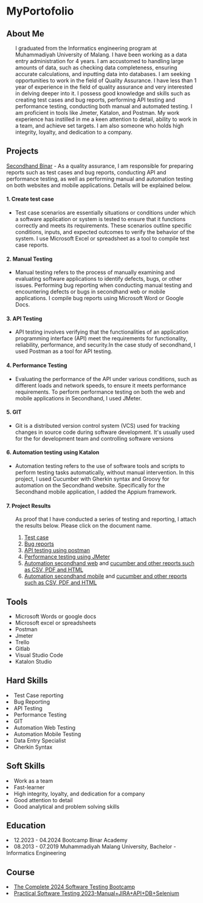 # MyPortofolio
<div id="bio">
  <h2>About Me</h2>
  <ul>
   I graduated from the Informatics engineering program at Muhammadiyah University of Malang. I have been working as a data entry administration for 4 years. I am accustomed to handling large amounts of data, such as checking data completeness, ensuring accurate calculations, and inputting data into databases. I am seeking opportunities to   work in the field of Quality Assurance. I have less than 1 year of experience in the field of quality assurance and very interested in delving deeper into it. I possess good knowledge and skills such as creating test cases and bug reports, performing API testing and performance testing, conducting  both manual and automated testing. I am proficient in tools like Jmeter, Katalon, and Postman. My work experience has instilled in me a keen attention to detail, ability to work in a team, and achieve set targets. I am also someone who holds high integrity, loyalty, and dedication to a company.
  </ul>
</div>

<div id="Projects">  
<h2>Projects</h2>
<a href="https://secondhand.binaracademy.org/">Secondhand Binar</a> - 
As a quality assurance, I am responsible for preparing reports such as test cases and bug reports, conducting API and performance testing, as well as performing manual and automation testing on both websites and mobile applications. Details will be explained below.
  <h4>1. Create test case</h4>
  <ul>
    <li>Test case scenarios are essentially situations or conditions under which a software application or system is tested to ensure that it functions correctly and meets its requirements. These scenarios outline specific conditions, inputs, and expected outcomes to verify the behavior of the system. I use Microsoft Excel or spreadsheet as a tool to compile test case reports. </li>
  </ul>  
  
  <h4>2. Manual Testing</h4>
  <ul>
    <li>Manual testing refers to the process of manually examining and evaluating software applications to identify defects, bugs, or other issues. Performing bug reporting when conducting manual testing and encountering defects or bugs in secondhand web or mobile applications. I compile bug reports using Microsoft Word or Google Docs.</li>
   
  </ul>
  
  <h4>3. API Testing</h4>
  <ul>
    <li>API testing involves verifying that the functionalities of an application programming interface (API) meet the requirements for functionality, reliability, performance, and security.In the case study of secondhand, I used Postman as a tool for API testing.</li>
   
  </ul> 
  
  <h4>4. Performance Testing</h4>
  <ul>
    <li>Evaluating the performance of the API under various conditions, such as different loads and network speeds, to ensure it meets performance requirements. To perform performance testing on both the web and mobile applications in Secondhand, I used JMeter.</li>
   
  </ul> 

  <h4>5. GIT</h4>
  <ul>
    <li>Git is a distributed version control system (VCS) used for tracking changes in source code during software development. It's usually used for the  for development team and controlling software versions</li>
  </ul> 
  
  <h4>6. Automation testing using Katalon</h4>
  <ul>
    <li>Automation testing refers to the use of software tools and scripts to perform testing tasks automatically, without manual intervention. In this project, I used Cucumber with Gherkin syntax and Groovy for automation on the Secondhand website. Specifically for the Secondhand mobile application, I added the Appium framework. </li>
 
  </ul> 
    <h4>7. Project Results </h4>
  <ul> As proof that I have conducted a series of testing and reporting, I attach the results below. Please click on the document name.
<ol type="1">
  <li><a href="https://github.com/rachmathidayat1094/MyPortofolio/tree/main/Test%20Case">Test case</a></li>
  <li><a href="https://github.com/rachmathidayat1094/MyPortofolio/tree/main/Bug%20Report">Bug reports</a></li>
  <li><a href="https://github.com/rachmathidayat1094/MyPortofolio/tree/main/API%20postman">API testing using postman</a></li>
  <li><a href="https://github.com/rachmathidayat1094/MyPortofolio/tree/main/API%20JMeter">Performance testing using JMeter</a></li>
  <li><a href="https://github.com/rachmathidayat1094/MyPortofolio/tree/main/Secondhand_Web">Automation secondhand web</a> and <a href="https://github.com/rachmathidayat1094/MyPortofolio/tree/main/Secondhand_Web/Reports">cucumber and other reports such as CSV, PDF and HTML</a> </li>
  <li><a href="https://github.com/rachmathidayat1094/MyPortofolio/tree/main/Secondhand_Mobile">Automation secondhand mobile</a> and <a href="https://github.com/rachmathidayat1094/MyPortofolio/tree/main/Secondhand_Mobile/Reports">cucumber and other reports such as CSV, PDF and HTML</a></li>
  </ol>
  </ul>

</div>
<div id="Tools">
  
  <h2>Tools</h2>
  <ul>
<li>Microsoft Words or google docs</li>
<li>Microsoft excel or spreadsheets</li>
<li>Postman</li>
<li>Jmeter</li>
<li>Trello</li>
<li>Gitlab</li>
<li>Visual Studio Code</li>
<li>Katalon Studio</li>
 </ul>
</div>

<div id="Hard_Skills">
  <h2>Hard Skills</h2>
<li>Test Case reporting</li>
<li>Bug Reporting</li>
<li>API Testing</li>
<li>Performance Testing</li>
<li>GIT</li>
<li>Automation Web Testing</li>
<li>Automation Mobile Testing</li>
<li>Data Entry Specialist</li>
<li>Gherkin Syntax</li>

</div>

<div id="Soft_Skills">
  
<h2>Soft Skills</h2>
<li>Work as a team</li>
<li>Fast-learner</li>
<li>High integrity, loyalty, and dedication for a company</li>
<li>Good attention to detail</li>
<li>Good analytical and problem solving skills</li>

</div>

<div id="Education">
  
<h2>Education</h2>
 <li>12.2023 - 04.2024 Bootcamp Binar Academy</li>
 <li>08.2013 - 07.2019 Muhammadiyah Malang University, Bachelor - Informatics Engineering</li>
</div>

<div id="Courses">  
<h2>Course</h2>
<li><a href="https://www.udemy.com/course/testerbootcamp/">The Complete 2024 Software Testing Bootcamp</a></li>
<li> <a href="https://www.udemy.com/course/selenium-cucumber-integration/">Practical Software Testing 2023-Manual+JIRA+API+DB+Selenium</a> </li>
</div>
